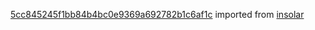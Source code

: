 [5cc845245f1bb84b4bc0e9369a692782b1c6af1c](https://github.com/insolar/insolar/commit/5cc845245f1bb84b4bc0e9369a692782b1c6af1c) imported from [insolar](https://github.com/insolar/insolar)
